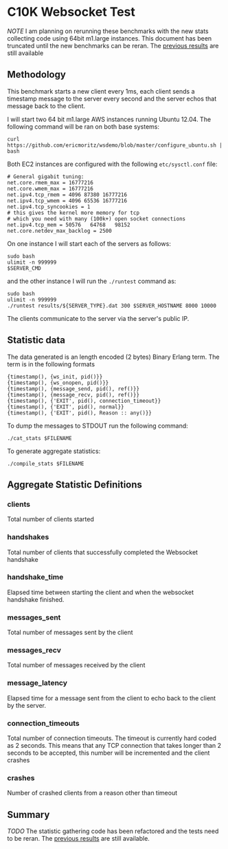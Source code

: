 # C10K Websocket Test
*NOTE* I am planning on rerunning these benchmarks with the new stats collecting code using 64bit m1.large instances.
This document has been truncated until the new benchmarks can be reran. The [previous results](https://github.com/ericmoritz/wsdemo/blob/results-v1/results.md) are still available

## Methodology

This benchmark starts a new client every 1ms, each client sends a
timestamp message to the server every second and the server echos that
message back to the client. 


I will start two 64 bit m1.large AWS instances running Ubuntu 12.04.
The following command will be ran on both base systems:

    curl https://github.com/ericmoritz/wsdemo/blob/master/configure_ubuntu.sh | bash

Both EC2 instances are configured with the following `etc/sysctl.conf`
file:

    # General gigabit tuning:
    net.core.rmem_max = 16777216
    net.core.wmem_max = 16777216
    net.ipv4.tcp_rmem = 4096 87380 16777216
    net.ipv4.tcp_wmem = 4096 65536 16777216
    net.ipv4.tcp_syncookies = 1
    # this gives the kernel more memory for tcp
    # which you need with many (100k+) open socket connections
    net.ipv4.tcp_mem = 50576   64768   98152
    net.core.netdev_max_backlog = 2500

On one instance I will start each of the servers as follows:

    sudo bash
    ulimit -n 999999
    $SERVER_CMD

and the other instance I will run the `./runtest` command as:

    sudo bash
    ulimit -n 999999
    ./runtest results/${SERVER_TYPE}.dat 300 $SERVER_HOSTNAME 8000 10000

The clients communicate to the server via the server's public IP.


## Statistic data

The data generated is an length encoded (2 bytes) Binary Erlang term. The term is in the following formats

    {timestamp(), {ws_init, pid()}}
    {timestamp(), {ws_onopen, pid()}}
    {timestamp(), {message_send, pid(), ref()}}
    {timestamp(), {message_recv, pid(), ref()}}
    {timestamp(), {'EXIT', pid(), connection_timeout}}
    {timestamp(), {'EXIT', pid(), normal}}
    {timestamp(), {'EXIT', pid(), Reason :: any()}}

To dump the messages to STDOUT run the following command:

    ./cat_stats $FILENAME

To generate aggregate statistics:

    ./compile_stats $FILENAME

## Aggregate Statistic Definitions

### clients

Total number of clients started

### handshakes

Total number of clients that successfully completed the Websocket handshake

### handshake_time

Elapsed time between starting the client and when the websocket handshake finished.

### messages_sent

Total number of messages sent by the client

### messages_recv

Total number of messages received by the client

### message_latency

Elapsed time for a message sent from the client to echo
back to the client by the server.

### connection_timeouts

Total number of connection timeouts.  The timeout is currently hard
coded as 2 seconds.  This means that any TCP connection that takes
longer than 2 seconds to be accepted, this number will be incremented
and the client crashes

### crashes

Number of crashed clients from a reason other than timeout

## Summary

*TODO*  The statistic gathering code has been refactored and the tests need to be reran.  The 
[previous results](https://github.com/ericmoritz/wsdemo/blob/results-v1/results.md) are still available.

